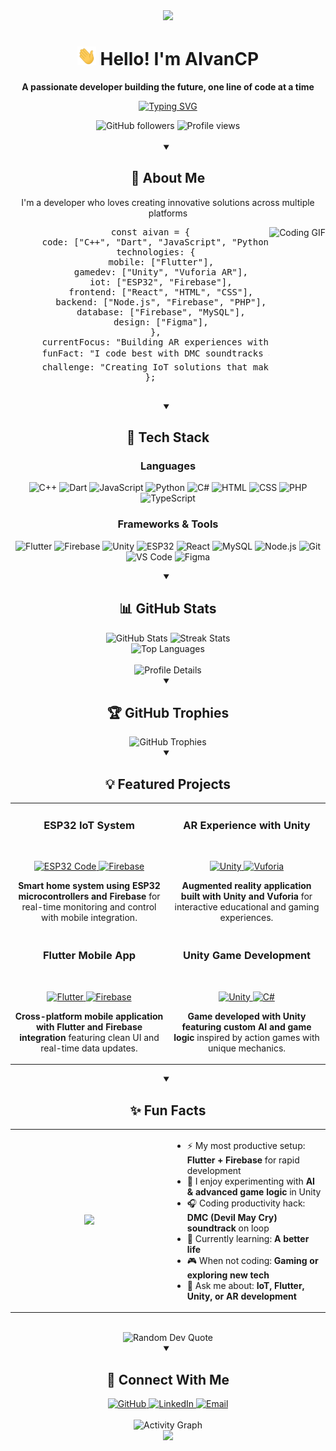 <div align="center">
  <img src="https://capsule-render.vercel.app/api?type=waving&color=0:8A2BE2,100:FF69B4&height=250&section=header&text=AIvanCP&desc=Code%20%E2%80%A2%20Create%20%E2%80%A2%20Innovate&fontSize=80&animation=fadeIn&fontColor=FFFFFF&fontAlignY=30&descAlignY=55&descSize=20" />
</div>
<h1 align="center">
  <img src="https://raw.githubusercontent.com/ABSphreak/ABSphreak/master/gifs/Hi.gif" width="30px" height="30px"> 
  Hello! I'm AIvanCP
</h1>
<p align="center">
  <b>A passionate developer building the future, one line of code at a time</b>
</p>
<p align="center">
  <a href="https://github.com/AIvanCP">
    <img src="https://readme-typing-svg.herokuapp.com?font=Fira+Code&weight=600&size=22&pause=1000&color=6C5CE7&center=true&vCenter=true&width=450&lines=IoT+Developer+%F0%9F%92%BB;AR%2FVR+Enthusiast+%F0%9F%A5%BD;Mobile+App+Developer+%F0%9F%93%B1;Always+learning+new+things+%F0%9F%94%8D" alt="Typing SVG" />
  </a>
</p>
<div align="center">
  <img src="https://img.shields.io/github/followers/AIvanCP?style=social" alt="GitHub followers" />
  <img src="https://komarev.com/ghpvc/?username=AIvanCP&color=blueviolet&style=flat-square&label=Profile+Views" alt="Profile views" />
  <a href="https://wakatime.com/@AIvanCP">
  </a>
</div>
<br>
<div align="center">
  <details open>
    <summary><h2>💫 About Me</h2></summary>
    <p>I'm a developer who loves creating innovative solutions across multiple platforms</p>
    <img align="right" height="200" src="https://i.giphy.com/media/qgQUggAC3Pfv687qPC/giphy.webp" alt="Coding GIF" />
    <pre>
    const aivan = {
      code: ["C++", "Dart", "JavaScript", "Python", "C#", "HTML", "CSS", "PHP"],
      technologies: {
        mobile: ["Flutter"],
        gamedev: ["Unity", "Vuforia AR"],
        iot: ["ESP32", "Firebase"],
        frontend: ["React", "HTML", "CSS"],
        backend: ["Node.js", "Firebase", "PHP"],
        database: ["Firebase", "MySQL"],
        design: ["Figma"],
      },
      currentFocus: "Building AR experiences with Unity",
      funFact: "I code best with DMC soundtracks 🎮🔥",
      challenge: "Creating IoT solutions that make life easier"
    };
    </pre>
  </details>
</div>
<div align="center">
  <details open>
    <summary><h2>🚀 Tech Stack</h2></summary>
    <h3>Languages</h3>
    <p>
      <img src="https://img.shields.io/badge/C%2B%2B-00599C?style=for-the-badge&logo=c%2B%2B&logoColor=white" alt="C++" />
      <img src="https://img.shields.io/badge/Dart-0175C2?style=for-the-badge&logo=dart&logoColor=white" alt="Dart" />
      <img src="https://img.shields.io/badge/JavaScript-F7DF1E?style=for-the-badge&logo=javascript&logoColor=black" alt="JavaScript" /> 
      <img src="https://img.shields.io/badge/Python-3776AB?style=for-the-badge&logo=python&logoColor=white" alt="Python" />
      <img src="https://img.shields.io/badge/C%23-239120?style=for-the-badge&logo=c-sharp&logoColor=white" alt="C#" />
      <img src="https://img.shields.io/badge/HTML5-E34F26?style=for-the-badge&logo=html5&logoColor=white" alt="HTML" />
      <img src="https://img.shields.io/badge/CSS3-1572B6?style=for-the-badge&logo=css3&logoColor=white" alt="CSS" />
      <img src="https://img.shields.io/badge/PHP-777BB4?style=for-the-badge&logo=php&logoColor=white" alt="PHP" />
      <img src="https://img.shields.io/badge/TypeScript-3178C6?style=for-the-badge&logo=typescript&logoColor=white" alt="TypeScript" />
    </p>
    <h3>Frameworks & Tools</h3>
    <p>
      <img src="https://img.shields.io/badge/Flutter-02569B?style=for-the-badge&logo=flutter&logoColor=white" alt="Flutter" /> 
      <img src="https://img.shields.io/badge/Firebase-FFCA28?style=for-the-badge&logo=firebase&logoColor=black" alt="Firebase" /> 
      <img src="https://img.shields.io/badge/Unity-000000?style=for-the-badge&logo=unity&logoColor=white" alt="Unity" /> 
      <img src="https://img.shields.io/badge/ESP32-E7352C?style=for-the-badge&logo=espressif&logoColor=white" alt="ESP32" />
      <img src="https://img.shields.io/badge/React-20232A?style=for-the-badge&logo=react&logoColor=61DAFB" alt="React" />
      <img src="https://img.shields.io/badge/MySQL-4479A1?style=for-the-badge&logo=mysql&logoColor=white" alt="MySQL" />
      <img src="https://img.shields.io/badge/Node.js-339933?style=for-the-badge&logo=nodedotjs&logoColor=white" alt="Node.js" />
      <img src="https://img.shields.io/badge/Git-F05032?style=for-the-badge&logo=git&logoColor=white" alt="Git" />
      <img src="https://img.shields.io/badge/VS_Code-0078D4?style=for-the-badge&logo=visual%20studio%20code&logoColor=white" alt="VS Code" />
      <img src="https://img.shields.io/badge/Figma-F24E1E?style=for-the-badge&logo=figma&logoColor=white" alt="Figma" />
    </p>
  </details>
</div>
<div align="center">
  <details open>
    <summary><h2>📊 GitHub Stats</h2></summary>
    <div>
      <img width="49%" src="https://github-readme-stats.vercel.app/api?username=AIvanCP&show_icons=true&theme=tokyonight&hide_border=true&count_private=true&bg_color=0d1117&title_color=38b6ff&text_color=ffffff&icon_color=38b6ff" alt="GitHub Stats" />
      <img width="49%" src="https://github-readme-streak-stats.herokuapp.com/?user=AIvanCP&theme=tokyonight&hide_border=true&background=0d1117&ring=38b6ff&fire=38b6ff&currStreakLabel=38b6ff" alt="Streak Stats" />
    </div>
    <img width="38%" src="https://github-readme-stats.vercel.app/api/top-langs/?username=AIvanCP&layout=compact&theme=tokyonight&hide_border=true&bg_color=0d1117&title_color=38b6ff&text_color=ffffff" alt="Top Languages" />
    <br><br>
    <img src="https://github-profile-summary-cards.vercel.app/api/cards/profile-details?username=AIvanCP&theme=tokyonight" width="85%" alt="Profile Details" />
  </details>
</div>
<div align="center">
  <details open>
    <summary><h2>🏆 GitHub Trophies</h2></summary>
    <img src="https://github-profile-trophy.vercel.app/?username=AIvanCP&theme=discord&column=7&no-frame=true&no-bg=true&margin-w=15" alt="GitHub Trophies" />
  </details>
</div>
<div align="center">
  <details open>
    <summary><h2>💡 Featured Projects</h2></summary>
    <div align="center">
      <table>
        <tr>
          <td width="50%">
            <h3 align="center">ESP32 IoT System</h3>
            <div align="center">
              <a href="https://github.com/AIvanCP/iot-project" target="_blank">
              </a>
              <br>
              <p>
                <a href="https://github.com/AIvanCP/iot-project" target="_blank">
                  <img src="https://img.shields.io/badge/Code-ESP32-red?style=flat-square&logo=arduino&logoColor=white" alt="ESP32 Code"/>
                </a>
                <a href="https://github.com/AIvanCP/iot-project" target="_blank">
                  <img src="https://img.shields.io/badge/Database-Firebase-yellow?style=flat-square&logo=firebase&logoColor=white" alt="Firebase"/>
                </a>
              </p>
              <p><strong>Smart home system using ESP32 microcontrollers and Firebase</strong> for real-time monitoring and control with mobile integration.</p>
            </div>
          </td>
          <td width="50%">
            <h3 align="center">AR Experience with Unity</h3>
            <div align="center">
              <a href="https://github.com/AIvanCP/ar-vuforia" target="_blank">
              </a>
              <br>
              <p>
                <a href="https://github.com/AIvanCP/ar-vuforia" target="_blank">
                  <img src="https://img.shields.io/badge/Engine-Unity-black?style=flat-square&logo=unity&logoColor=white" alt="Unity"/>
                </a>
                <a href="https://github.com/AIvanCP/ar-vuforia" target="_blank">
                  <img src="https://img.shields.io/badge/AR-Vuforia-blue?style=flat-square&logo=vuforia&logoColor=white" alt="Vuforia"/>
                </a>
              </p>
              <p><strong>Augmented reality application built with Unity and Vuforia</strong> for interactive educational and gaming experiences.</p>
            </div>
          </td>
        </tr>
        <tr>
          <td width="50%">
            <h3 align="center">Flutter Mobile App</h3>
            <div align="center">
              <a href="https://github.com/AIvanCP/flutter-app" target="_blank">
              </a>
              <br>
              <p>
                <a href="https://github.com/AIvanCP/flutter-app" target="_blank">
                  <img src="https://img.shields.io/badge/Framework-Flutter-blue?style=flat-square&logo=flutter&logoColor=white" alt="Flutter"/>
                </a>
                <a href="https://github.com/AIvanCP/flutter-app" target="_blank">
                  <img src="https://img.shields.io/badge/Backend-Firebase-yellow?style=flat-square&logo=firebase&logoColor=white" alt="Firebase"/>
                </a>
              </p>
              <p><strong>Cross-platform mobile application with Flutter and Firebase integration</strong> featuring clean UI and real-time data updates.</p>
            </div>
          </td>
          <td width="50%">
            <h3 align="center">Unity Game Development</h3>
            <div align="center">
              <a href="https://github.com/AIvanCP/unity-game" target="_blank">
              </a>
              <br>
              <p>
                <a href="https://github.com/AIvanCP/unity-game" target="_blank">
                  <img src="https://img.shields.io/badge/Engine-Unity-black?style=flat-square&logo=unity&logoColor=white" alt="Unity"/>
                </a>
                <a href="https://github.com/AIvanCP/unity-game" target="_blank">
                  <img src="https://img.shields.io/badge/Language-C%23-green?style=flat-square&logo=c-sharp&logoColor=white" alt="C#"/>
                </a>
              </p>
              <p><strong>Game developed with Unity featuring custom AI and game logic</strong> inspired by action games with unique mechanics.</p>
            </div>
          </td>
        </tr>
      </table>
    </div>
  </details>
</div>
<div align="center">
  <details open>
    <summary><h2>✨ Fun Facts</h2></summary>
    <div align="center">
      <table border="0">
        <tr>
          <td width="50%" align="center">
            <img src="https://media.giphy.com/media/v1.Y2lkPTc5MGI3NjExaXQybnVmODFmeHB1dzZyNXF4a2ZibnQyNmNodXZnanpxdXNoamtzaSZlcD12MV9pbnRlcm5hbF9naWZfYnlfaWQmY3Q9Zw/qgQUggAC3Pfv687qPC/giphy.gif" width="180" />
          </td>
          <td width="50%">
            <ul align="left">
              <li>⚡ My most productive setup: <b>Flutter + Firebase</b> for rapid development</li>
              <li>🤖 I enjoy experimenting with <b>AI & advanced game logic</b> in Unity</li>
              <li>🎧 Coding productivity hack: <b>DMC (Devil May Cry) soundtrack</b> on loop</li>
              <li>🌱 Currently learning: <b>A better life</b></li>
              <li>🎮 When not coding: <b>Gaming or exploring new tech</b></li>
              <li>💬 Ask me about: <b>IoT, Flutter, Unity, or AR development</b></li>
            </ul>
          </td>
        </tr>
      </table>
    </div>
    <br>
    <div>
      <img src="https://quotes-github-readme.vercel.app/api?type=horizontal&theme=radical" alt="Random Dev Quote" />
    </div>
  </details>
</div>
<div align="center">
  <details open>
    <summary><h2>🔗 Connect With Me</h2></summary>
    <div align="center">
      <a href="https://github.com/AIvanCP">
        <img src="https://img.shields.io/badge/GitHub-100000?style=for-the-badge&logo=github&logoColor=white" alt="GitHub" />
      </a>
      <a href="https://www.linkedin.com/in/angeleo-ivan-cahya-pratama-412324334/">
        <img src="https://img.shields.io/badge/LinkedIn-0077B5?style=for-the-badge&logo=linkedin&logoColor=white" alt="LinkedIn" />
      </a>
      <a href="mailto:angvacp@gmail.com">
        <img src="https://img.shields.io/badge/Email-D14836?style=for-the-badge&logo=gmail&logoColor=white" alt="Email" />
      </a>
    </div>
    <br>
    <div align="center">
      <img src="https://github-readme-activity-graph.vercel.app/graph?username=AIvanCP&bg_color=0d1117&color=38b6ff&line=38b6ff&point=ffffff&area=true&hide_border=true" width="90%" alt="Activity Graph" />
    </div>
  </details>
</div>
<div align="center">
  <img src="https://capsule-render.vercel.app/api?type=waving&color=0:8A2BE2,100:FF69B4&height=150&section=footer&text=Let's%20Build%20Together!&fontSize=30&fontColor=FFFFFF&animation=fadeIn&fontAlignY=70" />
</div>
